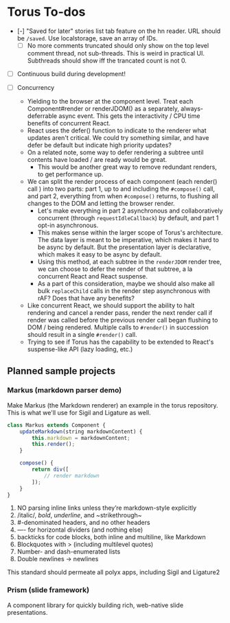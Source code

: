 # Torus To-dos

- [-] "Saved for later" stories list tab feature on the hn reader. URL should be `/saved`. Use localstorage, save an array of IDs.
    - [ ] No more comments truncated should only show on the top level comment thread, not sub-threads. This is weird in practical UI. Subthreads should show iff the trancated count is not 0.

- [ ] Continuous build during development!

- [ ] Concurrency
    - Yielding to the browser at the component level. Treat each Component#render or renderJDOM() as a separately, always-deferrable async event. This gets the interactivity / CPU time benefits of concurrent React.
    - React uses the defer() function to indicate to the renderer what updates aren't critical. We could try something similar, and have defer be default but indicate high priority updates?
    - On a related note, some way to defer rendering a subtree until contents have loaded / are ready would be great.
        - This would be another great way to remove redundant renders, to get performance up.
    - We can split the render process of each component (each render() call ) into two parts: part 1, up to and including the `#compose()` call, and part 2, everything from when `#compose()` returns, to flushing all changes to the DOM and letting the browser render.
        - Let's make everything in part 2 asynchronous and collaboratively concurrent (through `requestIdleCallback`) by default, and part 1 opt-in asynchronous.
        - This makes sense within the larger scope of Torus's architecture. The data layer is meant to be imperative, which makes it hard to be async by default. But the presentation layer is declarative, which makes it easy to be async by default.
        - Using this method, at each subtree in the `renderJDOM` render tree, we can choose to defer the render of that subtree, a la concurrent React and React suspense.
        - As a part of this consideration, maybe we should also make all bulk `replaceChild` calls in the render step asynchronous with rAF? Does that have any benefits?
    - Like concurrent React, we should support the ability to halt rendering and cancel a render pass, render the next render call if render was called before the previous render call began flushing to DOM / being rendered. Multiple calls to `#render()` in succession should result in a single `#render()` call.
    - Trying to see if Torus has the capability to be extended to React's suspense-like API (lazy loading, etc.)

## Planned sample projects

### Markus (markdown parser demo)

Make Markus (the Markdown renderer) an example in the torus repository. This is what we'll use for Sigil and Ligature as well.

```javascript
class Markus extends Component {
    updateMarkdown(string markdownContent) {
        this.markdown = markdownContent;
        this.render();
    }

    compose() {
        return div([
            // render markdown
        ]);
    }
}
```

1. NO parsing inline links unless they’re markdown-style explicitly
2. /italic/, *bold*, _underline_, and ~strikethrough~
3. #-denominated headers, and no other headers
4. —- for horizontal dividers (and nothing else)
5. backticks for code blocks, both inline and multiline, like Markdown
6. Blockquotes with > (including multilevel quotes)
7. Number- and dash-enumerated lists
8. Double newlines -> newlines

This standard should permeate all polyx apps, including Sigil and Ligature2

### Prism (slide framework)

A component library for quickly building rich, web-native slide presentations.
